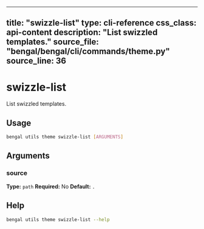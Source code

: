 
---
title: "swizzle-list"
type: cli-reference
css_class: api-content
description: "List swizzled templates."
source_file: "bengal/bengal/cli/commands/theme.py"
source_line: 36
---

# swizzle-list

List swizzled templates.


## Usage

```bash
bengal utils theme swizzle-list [ARGUMENTS]
```

## Arguments

### source

**Type:** `path`
**Required:** No
**Default:** `.`





## Help

```bash
bengal utils theme swizzle-list --help
```
